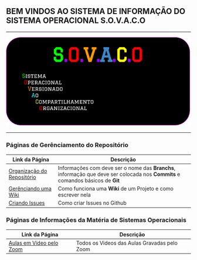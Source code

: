 ## BEM VINDOS AO SISTEMA DE INFORMAÇÃO DO SISTEMA OPERACIONAL S.O.V.A.C.O 

---

<img src="images/sovaco_logo.png">

---

### Páginas de Gerênciamento do Repositório

Link da Página|Descrição
|---|---|
[Organização do Repositório](organizacao_repo)| Informações com deve ser o nome das **Branchs**, informação que deve ser colocada nos **Commits** e comandos básicos de **Git**
[Gerênciando uma Wiki](gerenciando_wiki)| Como funciona uma **Wiki** de um Projeto e como escrever nela
[Criando Issues](criando_issues)| Como criar Issues no Github

### Páginas de Informações da Matéria de Sistemas Operacionais

Link da Página|Descrição
|---|---|
[Aulas em Vídeo pelo Zoom](Aulas_Professor)| Todos os Videos das Aulas Gravadas pelo Zoom
